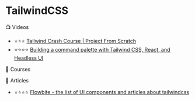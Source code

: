 # TailwindCSS

:tv: Videos
- ⭐⭐⭐ [Tailwind Crash Course | Project From Scratch](https://www.youtube.com/watch?v=dFgzHOX84xQ&t=413s)
- ⭐⭐⭐⭐ [Building a command palette with Tailwind CSS, React, and Headless UI](https://www.youtube.com/watch?v=-jix4KyxLuQ)

:movie_camera: Courses

:memo: Articles
- ⭐⭐⭐⭐ [Flowbite - the list of UI components and articles about tailwindcss](https://flowbite.com/)
